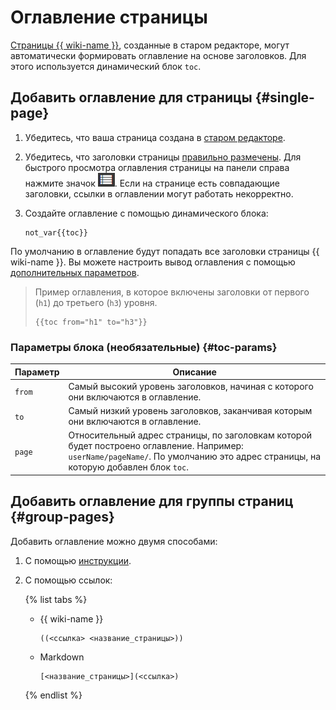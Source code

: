# Оглавление страницы

[Страницы {{ wiki-name }}](../pages-types.md#page), созданные в старом редакторе, могут автоматически формировать оглавление на основе заголовков. Для этого используется динамический блок `toc`.

## Добавить оглавление для страницы {#single-page}

1. Убедитесь, что ваша страница создана в [старом редакторе](../create-page.md).
1. Убедитесь, что заголовки страницы [правильно размечены](../basic-markup.md#markup). Для быстрого просмотра оглавления страницы на панели справа нажмите значок ![](../../_assets/wiki/ico-toc.png).
    Если на странице есть совпадающие заголовки, ссылки в оглавлении могут работать некорректно.

1. Создайте оглавление с помощью динамического блока:
    
    ```text
    not_var{{toc}}
    ```

По умолчанию в оглавление будут попадать все заголовки страницы {{ wiki-name }}. Вы можете настроить вывод оглавления с помощью [дополнительных параметров](#toc-params).

> Пример оглавления, в которое включены заголовки от первого (`h1`) до третьего (`h3`) уровня.
> 
> ```text
> {{toc from="h1" to="h3"}}
> ```

### Параметры блока (необязательные) {#toc-params}

Параметр | Описание
--- | ---
`from` | Самый высокий уровень заголовков, начиная с которого они включаются в оглавление.
`to` | Самый низкий уровень заголовков, заканчивая которым они включаются в оглавление.
`page`| Относительный адрес страницы, по заголовкам которой будет построено оглавление. Например: `userName/pageName/`. По умолчанию это адрес страницы, на которую добавлен блок `toc`.

## Добавить оглавление для группы страниц {#group-pages}

Добавить оглавление можно двумя способами:

1. С помощью [инструкции](page-lists.md).

1. C помощью ссылок:

    {% list tabs %}

    - {{ wiki-name }}

      ```text
      ((<ссылка> <название_страницы>))
      ```

    - Markdown

      ```text
      [<название_страницы>](<ссылка>)
      ```

    {% endlist %}